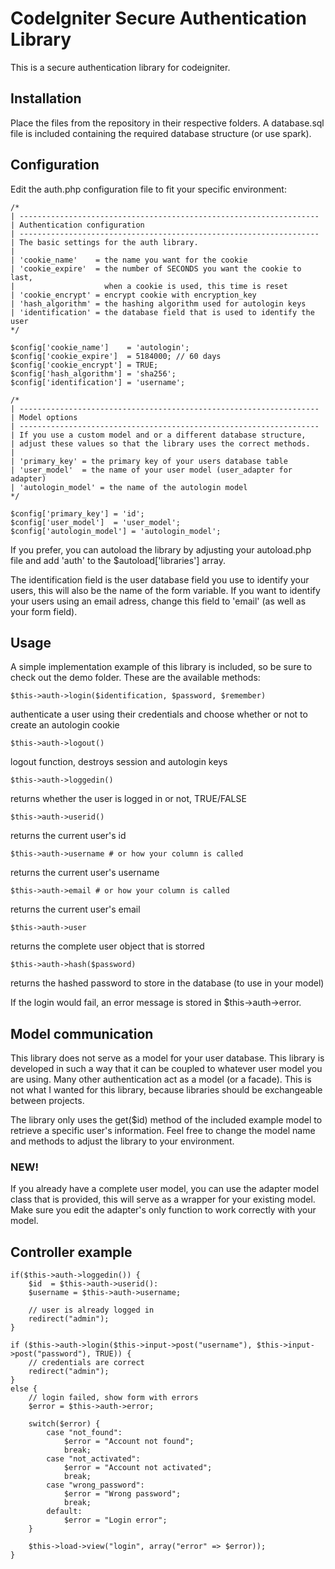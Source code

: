 CodeIgniter Secure Authentication Library
=========================================

This is a secure authentication library for codeigniter.

Installation
------------

Place the files from the repository in their respective folders. A database.sql file is included containing the required database structure (or use spark).

Configuration
-------------

Edit the auth.php configuration file to fit your specific environment:

    /*
	| -------------------------------------------------------------------
	| Authentication configuration
	| -------------------------------------------------------------------
	| The basic settings for the auth library.
	|
	| 'cookie_name'	   = the name you want for the cookie
	| 'cookie_expire'  = the number of SECONDS you want the cookie to last,
	|                    when a cookie is used, this time is reset
	| 'cookie_encrypt' = encrypt cookie with encryption_key
	| 'hash_algorithm' = the hashing algorithm used for autologin keys
	| 'identification' = the database field that is used to identify the user
	*/

	$config['cookie_name']    = 'autologin';
	$config['cookie_expire']  = 5184000; // 60 days
	$config['cookie_encrypt'] = TRUE;
	$config['hash_algorithm'] = 'sha256';
	$config['identification'] = 'username';

	/*
	| -------------------------------------------------------------------
	| Model options
	| -------------------------------------------------------------------
	| If you use a custom model and or a different database structure, 
	| adjust these values so that the library uses the correct methods.
	|
	| 'primary_key'	= the primary key of your users database table
	| 'user_model'	= the name of your user model (user_adapter for adapter)
	| 'autologin_model' = the name of the autologin model
	*/

	$config['primary_key'] = 'id';
	$config['user_model']  = 'user_model';
	$config['autologin_model'] = 'autologin_model';

If you prefer, you can autoload the library by adjusting your autoload.php file and add 'auth' to the $autoload['libraries'] array.

The identification field is the user database field you use to identify your users, this will also be the name of the form variable. If you want to identify your users using an email adress, change this field to 'email' (as well as your form field).
	
Usage
-----

A simple implementation example of this library is included, so be sure to check out the demo folder. These are the available methods:

    $this->auth->login($identification, $password, $remember)
authenticate a user using their credentials and choose whether or not to create an autologin cookie
	
    $this->auth->logout()
logout function, destroys session and autologin keys

    $this->auth->loggedin()
returns whether the user is logged in or not, TRUE/FALSE

    $this->auth->userid()
returns the current user's id

    $this->auth->username # or how your column is called
returns the current user's username

    $this->auth->email # or how your column is called
returns the current user's email

	$this->auth->user
returns the complete user object that is storred

    $this->auth->hash($password)
returns the hashed password to store in the database (to use in your model)

If the login would fail, an error message is stored in $this->auth->error.

Model communication
-------------------

This library does not serve as a model for your user database. This library is developed in such a way that it can be coupled to whatever user model you are using. Many other authentication act as a model (or a facade). This is not what I wanted for this library, because libraries should be exchangeable between projects.

The library only uses the get($id) method of the included example model to retrieve a specific user's information. Feel free to change the model name and methods to adjust the library to your environment.

### NEW! ####
If you already have a complete user model, you can use the adapter model class that is provided, this will serve as a wrapper for your existing model. Make sure you edit the adapter's only function to work correctly with your model.

Controller example
------------------

	if($this->auth->loggedin()) {
		$id  = $this->auth->userid():
		$username = $this->auth->username;
	
		// user is already logged in
		redirect("admin");
	}
		 
	if ($this->auth->login($this->input->post("username"), $this->input->post("password"), TRUE)) {
		// credentials are correct
		redirect("admin");
	}
	else {
		// login failed, show form with errors
		$error = $this->auth->error;
		 
		switch($error) {
			case "not_found":
				$error = "Account not found";
				break;
			case "not_activated":
				$error = "Account not activated";
				break;
			case "wrong_password":
				$error = "Wrong password";
				break;
			default:
				$error = "Login error";
		}
		 
		$this->load->view("login", array("error" => $error));
	}